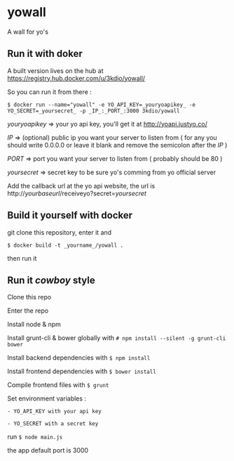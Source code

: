 yowall
======

A wall for yo's

Run it with doker
-----------------

A built version lives on the hub at https://registry.hub.docker.com/u/3kdio/yowall/

So you can run it from there :

`$ docker run --name="yowall" -e YO_API_KEY=_youryoapikey_ -e YO_SECRET=_yoursecret_ -p _IP_:_PORT_:3000 3kdio/yowall`

  _youryoapikey_ => your yo api key, you'll get it at http://yoapi.justyo.co/

  _IP_ => (optional) public ip you want your server to listen from ( for any you should write 0.0.0.0 or leave it 
blank and remove the semicolon after the _IP_ )  

  _PORT_ => port you want your server to listen from ( probably should be 80 )

  _yoursecret_ => secret key to be sure yo's comming from yo official server

Add the callback url at the yo api website, the url is http://_yourbaseurl_/receiveyo?secret=_yoursecret_

Build it yourself with docker
-----------------------------

git clone this repository, enter it and

`$ docker build -t _yourname_/yowall .`

then run it

Run it _cowboy_ style
---------------------

  Clone this repo
  
  Enter the repo
  
  Install node & npm
  
  Install grunt-cli & bower globally with `# npm install --silent -g grunt-cli bower`
  
  Install backend dependencies with `$ npm install`
  
  Install frontend dependencies with `$ bower install`
  
  Compile frontend files with `$ grunt`
  
  Set environment variables :
  
    - YO_API_KEY with your api key
  
    - YO_SECRET with a secret key
  
  run `$ node main.js`

the app default port is 3000
